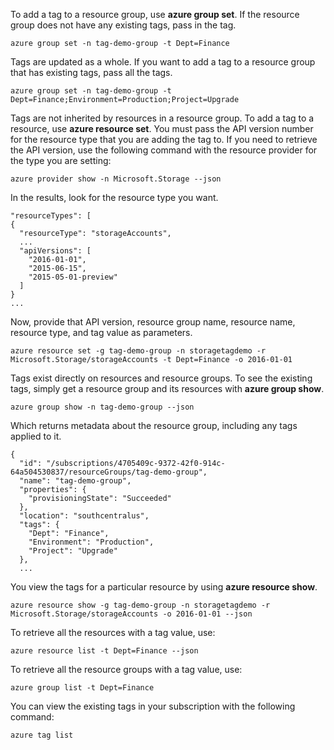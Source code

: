 To add a tag to a resource group, use **azure group set**. If the resource group does not have any existing tags, pass in the tag.

```azurecli
azure group set -n tag-demo-group -t Dept=Finance
```

Tags are updated as a whole. If you want to add a tag to a resource group that has existing tags, pass all the tags. 

```azurecli
azure group set -n tag-demo-group -t Dept=Finance;Environment=Production;Project=Upgrade
```

Tags are not inherited by resources in a resource group. To add a tag to a resource, use **azure resource set**. You must pass the API version number for the resource type that you are adding the tag to. If you need to retrieve the API version, use the following command with the resource provider for the type you are setting:

```azurecli
azure provider show -n Microsoft.Storage --json
```

In the results, look for the resource type you want.

```azurecli
"resourceTypes": [
{
  "resourceType": "storageAccounts",
  ...
  "apiVersions": [
    "2016-01-01",
    "2015-06-15",
    "2015-05-01-preview"
  ]
}
...
```

Now, provide that API version, resource group name, resource name, resource type, and tag value as parameters.

```azurecli
azure resource set -g tag-demo-group -n storagetagdemo -r Microsoft.Storage/storageAccounts -t Dept=Finance -o 2016-01-01
```

Tags exist directly on resources and resource groups. To see the existing tags, simply get a resource group and its resources with **azure group show**.

```azurecli
azure group show -n tag-demo-group --json
```

Which returns metadata about the resource group, including any tags applied to it.

```azurecli
{
  "id": "/subscriptions/4705409c-9372-42f0-914c-64a504530837/resourceGroups/tag-demo-group",
  "name": "tag-demo-group",
  "properties": {
    "provisioningState": "Succeeded"
  },
  "location": "southcentralus",
  "tags": {
    "Dept": "Finance",
    "Environment": "Production",
    "Project": "Upgrade"
  },
  ...
```

You view the tags for a particular resource by using **azure resource show**.

```azurecli
azure resource show -g tag-demo-group -n storagetagdemo -r Microsoft.Storage/storageAccounts -o 2016-01-01 --json
```

To retrieve all the resources with a tag value, use:

```azurecli
azure resource list -t Dept=Finance --json
```

To retrieve all the resource groups with a tag value, use:

```azurecli
azure group list -t Dept=Finance
```

You can view the existing tags in your subscription with the following command:

```azurecli
azure tag list
```